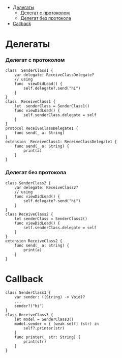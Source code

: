 <!DOCTYPE html>
<html>

<head>
  <meta charset="utf-8">
  <meta name="viewport" content="width=device-width, initial-scale=1.0">
  <title>Delegate and Callback</title>
  <link rel="stylesheet" href="https://stackedit.io/style.css" />
</head>

<body class="stackedit">
  <div class="stackedit__html"><ul>
<li><a href="#%D0%B4%D0%B5%D0%BB%D0%B5%D0%B3%D0%B0%D1%82%D1%8B">Делегаты</a>
<ul>
<li><a href="#%D0%B4%D0%B5%D0%BB%D0%B5%D0%B3%D0%B0%D1%82-%D1%81-%D0%BF%D1%80%D0%BE%D1%82%D0%BE%D0%BA%D0%BE%D0%BB%D0%BE%D0%BC">Делегат с протоколом</a></li>
<li><a href="#%D0%B4%D0%B5%D0%BB%D0%B5%D0%B3%D0%B0%D1%82-%D0%B1%D0%B5%D0%B7-%D0%BF%D1%80%D0%BE%D1%82%D0%BE%D0%BA%D0%BE%D0%BB%D0%B0">Делегат без протокола</a></li>
</ul>
</li>
<li><a href="#callback">Callback</a></li>
</ul>
<h1 id="делегаты">Делегаты</h1>
<h3 id="делегат-с-протоколом">Делегат с протоколом</h3>
<pre class=" language-swift"><code class="prism  language-swift"><span class="token keyword">class</span>  <span class="token class-name">SenderClass1</span> <span class="token punctuation">{</span>
	<span class="token keyword">var</span> delegate<span class="token punctuation">:</span> <span class="token builtin">ReceiveClassDelegate</span><span class="token operator">?</span>
	<span class="token comment">// using</span>
	<span class="token keyword">func</span>  <span class="token function">viewDidLoad</span><span class="token punctuation">(</span><span class="token punctuation">)</span> <span class="token punctuation">{</span>
		<span class="token keyword">self</span><span class="token punctuation">.</span>delegate<span class="token operator">?</span><span class="token punctuation">.</span><span class="token function">send</span><span class="token punctuation">(</span><span class="token string">"hi"</span><span class="token punctuation">)</span>
	<span class="token punctuation">}</span>
<span class="token punctuation">}</span>
<span class="token keyword">class</span>  <span class="token class-name">ReceiveClass1</span> <span class="token punctuation">{</span>
	<span class="token keyword">let</span>  senderClass <span class="token operator">=</span> <span class="token function">SenderClass1</span><span class="token punctuation">(</span><span class="token punctuation">)</span>
	<span class="token keyword">func</span> <span class="token function">viewDidLoad</span><span class="token punctuation">(</span><span class="token punctuation">)</span> <span class="token punctuation">{</span>
		<span class="token keyword">self</span><span class="token punctuation">.</span>senderClass<span class="token punctuation">.</span>delegate <span class="token operator">=</span> <span class="token keyword">self</span>
	<span class="token punctuation">}</span>
<span class="token punctuation">}</span>
protocol <span class="token builtin">ReceiveClassDelegate1</span> <span class="token punctuation">{</span>
	<span class="token keyword">func</span> <span class="token function">send</span><span class="token punctuation">(</span><span class="token number">_</span> a<span class="token punctuation">:</span> <span class="token builtin">String</span><span class="token punctuation">)</span>
<span class="token punctuation">}</span>
<span class="token keyword">extension</span>  <span class="token builtin">ReceiveClass1</span><span class="token punctuation">:</span> <span class="token builtin">ReceiveClassDelegate1</span> <span class="token punctuation">{</span>
	<span class="token keyword">func</span> <span class="token function">send</span><span class="token punctuation">(</span><span class="token number">_</span> a<span class="token punctuation">:</span> <span class="token builtin">String</span><span class="token punctuation">)</span> <span class="token punctuation">{</span>
		<span class="token function">print</span><span class="token punctuation">(</span>a<span class="token punctuation">)</span>
	<span class="token punctuation">}</span>
<span class="token punctuation">}</span>
</code></pre>
<h3 id="делегат-без-протокола">Делегат без протокола</h3>
<pre class=" language-swift"><code class="prism  language-swift"><span class="token keyword">class</span> <span class="token class-name">SenderClass2</span> <span class="token punctuation">{</span>
    <span class="token keyword">var</span> delegate<span class="token punctuation">:</span> <span class="token builtin">ReceiveClass2</span><span class="token operator">?</span>
    <span class="token comment">// using</span>
    <span class="token keyword">func</span> <span class="token function">viewDidLoad</span><span class="token punctuation">(</span><span class="token punctuation">)</span> <span class="token punctuation">{</span>
        <span class="token keyword">self</span><span class="token punctuation">.</span>delegate<span class="token operator">?</span><span class="token punctuation">.</span><span class="token function">send</span><span class="token punctuation">(</span><span class="token string">"hi"</span><span class="token punctuation">)</span>
    <span class="token punctuation">}</span>
<span class="token punctuation">}</span>
<span class="token keyword">class</span> <span class="token class-name">ReceiveClass2</span> <span class="token punctuation">{</span>
    <span class="token keyword">let</span> senderClass <span class="token operator">=</span> <span class="token function">SenderClass2</span><span class="token punctuation">(</span><span class="token punctuation">)</span>
    <span class="token keyword">func</span> <span class="token function">viewDidLoad</span><span class="token punctuation">(</span><span class="token punctuation">)</span> <span class="token punctuation">{</span>
        <span class="token keyword">self</span><span class="token punctuation">.</span>senderClass<span class="token punctuation">.</span>delegate <span class="token operator">=</span> <span class="token keyword">self</span>
    <span class="token punctuation">}</span>
<span class="token punctuation">}</span>
<span class="token keyword">extension</span> <span class="token builtin">ReceiveClass2</span> <span class="token punctuation">{</span>
    <span class="token keyword">func</span> <span class="token function">send</span><span class="token punctuation">(</span><span class="token number">_</span> a<span class="token punctuation">:</span> <span class="token builtin">String</span><span class="token punctuation">)</span> <span class="token punctuation">{</span>
        <span class="token function">print</span><span class="token punctuation">(</span>a<span class="token punctuation">)</span>
    <span class="token punctuation">}</span>
<span class="token punctuation">}</span>
</code></pre>
<h1 id="callback">Callback</h1>
<pre class=" language-swift"><code class="prism  language-swift"><span class="token keyword">class</span> <span class="token class-name">SenderClass3</span> <span class="token punctuation">{</span>
	<span class="token keyword">var</span> sender<span class="token punctuation">:</span> <span class="token punctuation">(</span><span class="token punctuation">(</span><span class="token builtin">String</span><span class="token punctuation">)</span> <span class="token operator">-</span><span class="token operator">&gt;</span> <span class="token builtin">Void</span><span class="token punctuation">)</span><span class="token operator">?</span>
	<span class="token punctuation">.</span><span class="token punctuation">.</span><span class="token punctuation">.</span>
	sender<span class="token operator">?</span><span class="token punctuation">(</span><span class="token string">"hi"</span><span class="token punctuation">)</span>
<span class="token punctuation">}</span>
<span class="token keyword">class</span> <span class="token class-name">ReceiveClass3</span> <span class="token punctuation">{</span>
	<span class="token keyword">let</span> model <span class="token operator">=</span> <span class="token function">SenderClass3</span><span class="token punctuation">(</span><span class="token punctuation">)</span>
	model<span class="token punctuation">.</span>sender <span class="token operator">=</span> <span class="token punctuation">{</span> <span class="token punctuation">[</span><span class="token keyword">weak</span> <span class="token keyword">self</span><span class="token punctuation">]</span> <span class="token punctuation">(</span>str<span class="token punctuation">)</span> <span class="token keyword">in</span>
		<span class="token keyword">self</span><span class="token operator">?</span><span class="token punctuation">.</span><span class="token function">printer</span><span class="token punctuation">(</span>str<span class="token punctuation">)</span>
	<span class="token punctuation">}</span>
	<span class="token keyword">func</span> <span class="token function">printer</span><span class="token punctuation">(</span><span class="token number">_</span> str<span class="token punctuation">:</span> <span class="token builtin">String</span><span class="token punctuation">)</span> <span class="token punctuation">{</span>
		<span class="token function">print</span><span class="token punctuation">(</span>str<span class="token punctuation">)</span>
	<span class="token punctuation">}</span>
<span class="token punctuation">}</span>
</code></pre>
</div>
</body>

</html>
